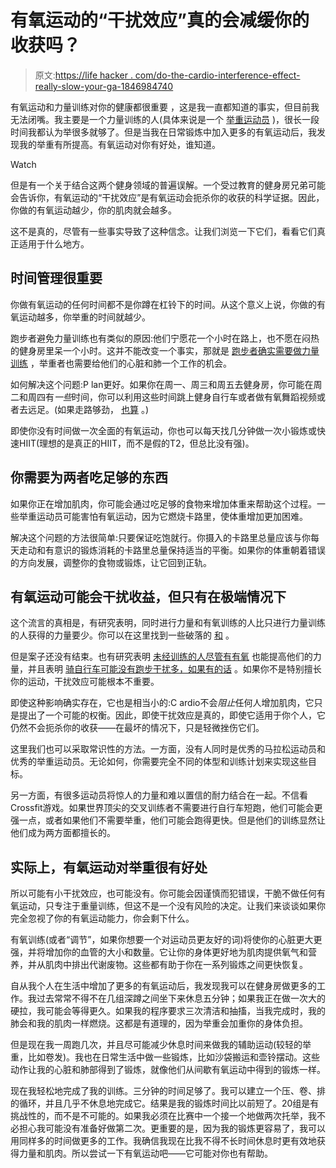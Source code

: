 # 有氧运动的“干扰效应”真的会减缓你的收获吗？

> 原文:[https://life hacker . com/do-the-cardio-interference-effect-really-slow-your-ga-1846984740](https://lifehacker.com/does-the-cardio-interference-effect-really-slow-your-ga-1846984740)

有氧运动和力量训练对你的健康都很重要 ，这是我一直都知道的事实，但目前我无法闭嘴。我主要是一个力量训练的人(具体来说是一个 [举重运动员](https://lifehacker.com/the-difference-between-weightlifting-and-weight-lifting-1846723548) )，很长一段时间我都认为举很多就够了。但是当我在日常锻炼中加入更多的有氧运动后，我发现我的举重有所提高。有氧运动对你有好处，谁知道。

Watch

但是有一个关于结合这两个健身领域的普遍误解。一个受过教育的健身房兄弟可能会告诉你，有氧运动的“干扰效应”是有氧运动会扼杀你的收获的科学证据。因此，你做的有氧运动越少，你的肌肉就会越多。

这不是真的，尽管有一些事实导致了这种信念。让我们浏览一下它们，看看它们真正适用于什么地方。

## 时间管理很重要

你做有氧运动的任何时间都不是你蹲在杠铃下的时间。从这个意义上说，你做的有氧运动越多，你举重的时间就越少。

跑步者避免力量训练也有类似的原因:他们宁愿花一个小时在路上，也不愿在闷热的健身房里呆一个小时。这并不能改变一个事实，那就是 [跑步者确实需要做力量训练](https://lifehacker.com/how-runners-can-begin-strength-training-1846954615) ，举重者也需要给他们的心脏和肺一个工作的机会。

如何解决这个问题:P lan更好。如果你在周一、周三和周五去健身房，你可能在周二和周四有*一些*时间，你可以利用这些时间跳上健身自行车或者做有氧舞蹈视频或者去远足。(如果走路够劲， [也算](https://lifehacker.com/does-walking-really-count-as-cardio-1846965965) 。)

即使你没有时间做一次全面的有氧运动，你也可以每天找几分钟做一次小锻炼或快速HIIT(理想的是真正的HIIT，而不是假的T2，但总比没有强)。

## 你需要为两者吃足够的东西

如果你正在增加肌肉，你可能会通过吃足够的食物来增加体重来帮助这个过程。一些举重运动员可能害怕有氧运动，因为它燃烧卡路里，使体重增加更加困难。

解决这个问题的方法很简单:只要保证吃饱就行。你摄入的卡路里总量应该与你每天走动和有意识的锻炼消耗的卡路里总量保持适当的平衡。如果你的体重朝着错误的方向发展，调整你的食物或锻炼，让它回到正轨。

## 有氧运动可能会干扰收益，但只有在极端情况下

这个流言的真相是，有研究表明，同时进行力量和有氧训练的人比只进行力量训练的人获得的力量要少。你可以在这里找到一些破落的 [和](https://mennohenselmans.com/the-cardio-comedown/) 。

但是案子还没有结束。也有研究表明 [未经训练的人尽管有有氧](https://pubmed.ncbi.nlm.nih.gov/15570149/) 也能提高他们的力量，并且表明 [骑自行车可能没有跑步干扰多，如果有的话](https://pubmed.ncbi.nlm.nih.gov/19387377/) 。如果你不是特别擅长你的运动，干扰效应可能根本不重要。

即使这种影响确实存在，它也是相当小的:C ardio不会*阻止*任何人增加肌肉，它只是提出了一个可能的权衡。因此，即使干扰效应是真的，即使它适用于你个人，它仍然不会扼杀你的收获——在最坏的情况下，只是轻微挫伤它们。

这里我们也可以采取常识性的方法。一方面，没有人同时是优秀的马拉松运动员和优秀的举重运动员。无论如何，你需要完全不同的体型和训练计划来实现这些目标。

另一方面，有很多运动员将惊人的力量和难以置信的耐力结合在一起。不信看Crossfit游戏。如果世界顶尖的交叉训练者不需要进行自行车短跑，他们可能会更强一点，或者如果他们不需要举重，他们可能会跑得更快。但是他们的训练显然让他们成为两方面都擅长的。

## 实际上，有氧运动对举重很有好处

所以可能有小干扰效应，也可能没有。你可能会因谨慎而犯错误，干脆不做任何有氧运动，只专注于重量训练，但这不是一个没有风险的决定。让我们来谈谈如果你完全忽视了你的有氧运动能力，你会剩下什么。

有氧训练(或者“调节”，如果你想要一个对运动员更友好的词)将使你的心脏更大更强，并将增加你的血管的大小和数量。它让你的身体更好地为肌肉提供氧气和营养，并从肌肉中排出代谢废物。这些都有助于你在一系列锻炼之间更快恢复。

自从我个人在生活中增加了更多的有氧运动后，我发现我可以在健身房做更多的工作。我过去常常不得不在几组深蹲之间坐下来休息五分钟；如果我正在做一次大的硬拉，我可能会等得更久。如果我的程序要求三次清洁和抽搐，当我完成时，我的肺会和我的肌肉一样燃烧。这都是有道理的，因为举重会加重你的身体负担。

但是现在我一周跑几次，并且尽可能减少休息时间来做我的辅助运动(较轻的举重，比如卷发)。我也在日常生活中做一些锻炼，比如沙袋搬运和壶铃摆动。这些动作让我的心脏和肺部得到了锻炼，就像他们从间歇有氧运动中得到的锻炼一样。

现在我轻松地完成了我的训练。三分钟的时间足够了。我可以建立一个压、卷、排的循环，并且几乎不休息地完成它。结果是我的锻炼时间比以前短了。20组是有挑战性的，而不是不可能的。如果我必须在比赛中一个接一个地做两次托举，我不必担心我可能没有准备好做第二次。更重要的是，因为我的锻炼更容易了，我可以用同样多的时间做更多的工作。我确信我现在比我不得不长时间休息时更有效地获得力量和肌肉。所以尝试一下有氧运动吧——它可能对你也有帮助。